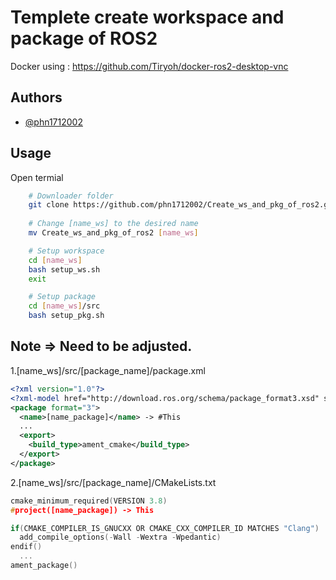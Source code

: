 
# Templete create workspace and package of ROS2

Docker using : https://github.com/Tiryoh/docker-ros2-desktop-vnc


## Authors

- [@phn1712002](https://github.com/phn1712002)


## Usage
Open termial 
```bash
    # Downloader folder
    git clone https://github.com/phn1712002/Create_ws_and_pkg_of_ros2.git
    
    # Change [name_ws] to the desired name
    mv Create_ws_and_pkg_of_ros2 [name_ws]

    # Setup workspace
    cd [name_ws]
    bash setup_ws.sh
    exit

    # Setup package
    cd [name_ws]/src
    bash setup_pkg.sh
```
    
## Note => Need to be adjusted.
1.[name_ws]/src/[package_name]/package.xml
```xml
<?xml version="1.0"?>
<?xml-model href="http://download.ros.org/schema/package_format3.xsd" schematypens="http://www.w3.org/2001/XMLSchema"?>
<package format="3">
  <name>[name_package]</name> -> #This
  ...
  <export>
    <build_type>ament_cmake</build_type>
  </export>
</package>
```

2.[name_ws]/src/[package_name]/CMakeLists.txt
```c++
cmake_minimum_required(VERSION 3.8)
#project([name_package]) -> This

if(CMAKE_COMPILER_IS_GNUCXX OR CMAKE_CXX_COMPILER_ID MATCHES "Clang")
  add_compile_options(-Wall -Wextra -Wpedantic)
endif()
  ...
ament_package()
```

